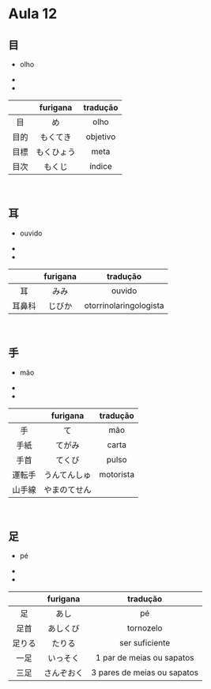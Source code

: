 # Aula 12

## 目
- olho

<ul><li></li><li></li></ul>

|  | furigana | tradução |
|:---:|:---:|:---:|
| 目 | め | olho |
| 目的 | もくてき | objetivo |
| 目標 | もくひょう | meta |
| 目次 | もくじ | índice |

<br>


## 耳
- ouvido

<ul><li></li><li></li></ul>

|  | furigana | tradução |
|:---:|:---:|:---:|
| 耳 | みみ | ouvido |
| 耳鼻科 | じびか | otorrinolaringologista |

<br>



## 手
- mão

<ul><li></li><li></li></ul>

|  | furigana | tradução |
|:---:|:---:|:---:|
| 手 | て | mão |
| 手紙 |てがみ | carta |
| 手首 | てくび | pulso |
| 運転手 | うんてんしゅ | motorista |
| 山手線 | やまのてせん |  |

<br>


## 足
- pé

<ul><li></li><li></li></ul>

|  | furigana | tradução |
|:---:|:---:|:---:|
| 足 | あし | pé |
| 足首 | あしくび | tornozelo |
| 足りる | たりる | ser suficiente |
| 一足 | いっそく | 1 par de meias ou sapatos |
| 三足 | さんぞおく | 3 pares de meias ou sapatos |